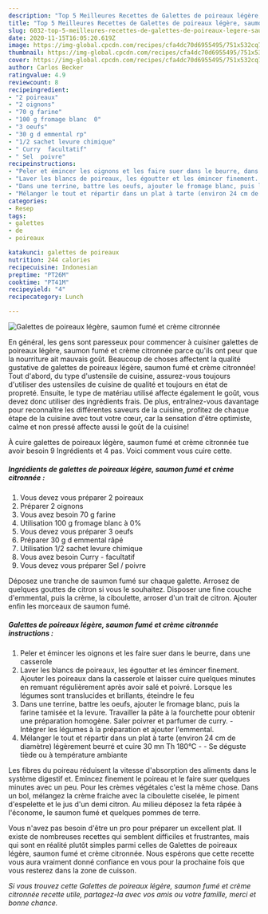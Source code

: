 ```yaml
---
description: "Top 5 Meilleures Recettes de Galettes de poireaux légère, saumon fumé et crème citronnée"
title: "Top 5 Meilleures Recettes de Galettes de poireaux légère, saumon fumé et crème citronnée"
slug: 6032-top-5-meilleures-recettes-de-galettes-de-poireaux-legere-saumon-fume-et-creme-citronnee
date: 2020-11-15T16:05:20.619Z
image: https://img-global.cpcdn.com/recipes/cfa4dc70d6955495/751x532cq70/galettes-de-poireaux-legere-saumon-fume-et-creme-citronnee-photo-principale-de-la-recette.jpg
thumbnail: https://img-global.cpcdn.com/recipes/cfa4dc70d6955495/751x532cq70/galettes-de-poireaux-legere-saumon-fume-et-creme-citronnee-photo-principale-de-la-recette.jpg
cover: https://img-global.cpcdn.com/recipes/cfa4dc70d6955495/751x532cq70/galettes-de-poireaux-legere-saumon-fume-et-creme-citronnee-photo-principale-de-la-recette.jpg
author: Carlos Becker
ratingvalue: 4.9
reviewcount: 8
recipeingredient:
- "2 poireaux"
- "2 oignons"
- "70 g farine"
- "100 g fromage blanc  0"
- "3 oeufs"
- "30 g d emmental rp"
- "1/2 sachet levure chimique"
- " Curry  facultatif"
- " Sel  poivre"
recipeinstructions:
- "Peler et émincer les oignons et les faire suer dans le beurre, dans une casserole"
- "Laver les blancs de poireaux, les égoutter et les émincer finement. Ajouter les poireaux dans la casserole et laisser cuire quelques minutes en remuant régulièrement après avoir salé et poivré. Lorsque les légumes sont translucides et brillants, éteindre le feu"
- "Dans une terrine, battre les oeufs, ajouter le fromage blanc, puis la farine tamisée et la levure. Travailler la pâte à la fourchette pour obtenir une préparation homogène. Saler poivrer et parfumer de curry. Intégrer les légumes à la préparation et ajouter l&#39;emmental."
- "Mélanger le tout et répartir dans un plat à tarte (environ 24 cm de diamètre) légèrement beurré et cuire 30 mn Th 180°C  Se déguste tiède ou à température ambiante"
categories:
- Resep
tags:
- galettes
- de
- poireaux

katakunci: galettes de poireaux 
nutrition: 244 calories
recipecuisine: Indonesian
preptime: "PT26M"
cooktime: "PT41M"
recipeyield: "4"
recipecategory: Lunch

---
```



![Galettes de poireaux légère, saumon fumé et crème citronnée](https://img-global.cpcdn.com/recipes/cfa4dc70d6955495/751x532cq70/galettes-de-poireaux-legere-saumon-fume-et-creme-citronnee-photo-principale-de-la-recette.jpg)

En général, les gens sont paresseux pour commencer à cuisiner galettes de poireaux légère, saumon fumé et crème citronnée parce qu'ils ont peur que la nourriture ait mauvais goût. Beaucoup de choses affectent la qualité gustative de galettes de poireaux légère, saumon fumé et crème citronnée! Tout d'abord, du type d'ustensile de cuisine, assurez-vous toujours d'utiliser des ustensiles de cuisine de qualité et toujours en état de propreté. Ensuite, le type de matériau utilisé affecte également le goût, vous devez donc utiliser des ingrédients frais. De plus, entraînez-vous davantage pour reconnaître les différentes saveurs de la cuisine, profitez de chaque étape de la cuisine avec tout votre cœur, car la sensation d'être optimiste, calme et non pressé affecte aussi le goût de la cuisine!

<!--inarticleads1-->

À cuire galettes de poireaux légère, saumon fumé et crème citronnée tue avoir besoin 9 Ingrédients et 4 pas. Voici comment vous cuire cette.

##### Ingrédients de galettes de poireaux légère, saumon fumé et crème citronnée :

1. Vous devez vous préparer 2 poireaux
1. Préparer 2 oignons
1. Vous avez besoin 70 g farine
1. Utilisation 100 g fromage blanc à 0%
1. Vous devez vous préparer 3 oeufs
1. Préparer 30 g d emmental râpé
1. Utilisation 1/2 sachet levure chimique
1. Vous avez besoin  Curry - facultatif
1. Vous devez vous préparer  Sel / poivre


Déposez une tranche de saumon fumé sur chaque galette. Arrosez de quelques gouttes de citron si vous le souhaitez. Disposer une fine couche d&#39;emmental, puis la crème, la ciboulette, arroser d&#39;un trait de citron. Ajouter enfin les morceaux de saumon fumé. 

<!--inarticleads2-->

##### Galettes de poireaux légère, saumon fumé et crème citronnée instructions :

1. Peler et émincer les oignons et les faire suer dans le beurre, dans une casserole
1. Laver les blancs de poireaux, les égoutter et les émincer finement. Ajouter les poireaux dans la casserole et laisser cuire quelques minutes en remuant régulièrement après avoir salé et poivré. Lorsque les légumes sont translucides et brillants, éteindre le feu
1. Dans une terrine, battre les oeufs, ajouter le fromage blanc, puis la farine tamisée et la levure. Travailler la pâte à la fourchette pour obtenir une préparation homogène. Saler poivrer et parfumer de curry. - Intégrer les légumes à la préparation et ajouter l&#39;emmental.
1. Mélanger le tout et répartir dans un plat à tarte (environ 24 cm de diamètre) légèrement beurré et cuire 30 mn Th 180°C -  - Se déguste tiède ou à température ambiante


Les fibres du poireau réduisent la vitesse d&#39;absorption des aliments dans le système digestif et. Emincez finement le poireau et le faire suer quelques minutes avec un peu. Pour les crèmes végétales c&#39;est la même chose. Dans un bol, mélangez la crème fraiche avec la ciboulette ciselée, le piment d&#39;espelette et le jus d&#39;un demi citron. Au milieu déposez la feta râpée à l&#39;économe, le saumon fumé et quelques pommes de terre. 

<!--inarticleads1-->

<p>
Vous n'avez pas besoin d'être un pro pour préparer un excellent plat. Il existe de nombreuses recettes qui semblent difficiles et frustrantes, mais qui sont en réalité plutôt simples parmi celles de Galettes de poireaux légère, saumon fumé et crème citronnée. Nous espérons que cette recette vous aura vraiment donné confiance en vous pour la prochaine fois que vous resterez dans la zone de cuisson.
</p>

<p>
<i>Si vous trouvez cette Galettes de poireaux légère, saumon fumé et crème citronnée recette utile, partagez-la avec vos amis ou votre famille, merci et bonne chance.</i>
</p>
